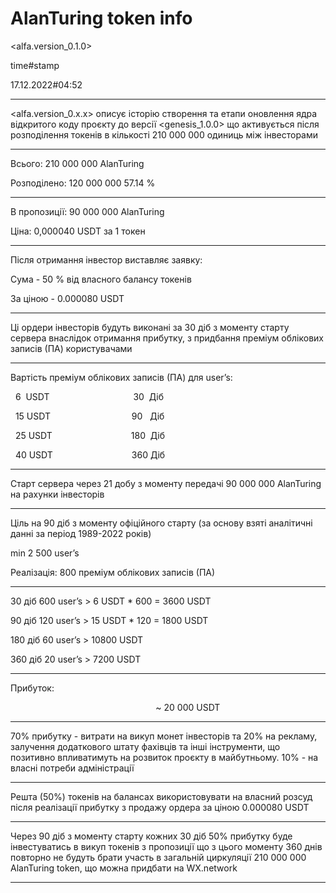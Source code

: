 # AlanTuring token info

<alfa.version_0.1.0>

time#stamp

17.12.2022#04:52
___________________________________________

<alfa.version_0.x.x> описує історію створення та етапи оновлення ядра відкритого коду проєкту до версії <genesis_1.0.0> що активується після розподілення токенів в кількості 210 000 000 одиниць між інвесторами  
__________________________________________

Всього: 210 000 000 AlanTuring

Розподілено: 120 000 000   57.14 %
_________________________________________

В пропозиції: 90 000 000 AlanTuring

Ціна: 0,000040 USDT за 1 токен   
__________________________________________

Після отримання інвестор виставляє заявку:

Сума - 50 % від власного балансу токенів

За ціною - 0.000080 USDT
_______________________________________

Ці ордери інвесторів будуть виконані за 30 діб з моменту старту сервера внаслідок отримання прибутку, з придбання преміум облікових записів (ПА) користувачами

_______________________________________

Вартість преміум облікових записів (ПА) для user’s:



  6  USDT                                  30  Діб



  15 USDT                                 90   Діб



  25 USDT                                180  Діб



  40 USDT                                360 Діб



___________________________________________

Старт сервера через 21 добу з моменту передачі 90 000 000 AlanTuring на рахунки інвесторів
___________________________________________

Ціль на 90 діб з моменту офіційного старту (за основу взяті аналітичні данні за період 1989-2022 років)


min 2 500 user’s



Реалізація: 800 преміум облікових записів (ПА)
_________________________________________

30 діб 600 user’s > 6 USDT * 600 = 3600 USDT

90 діб 120 user’s > 15 USDT * 120 = 1800 USDT

180 діб 60 user’s > 10800 USDT

360 діб 20 user’s > 7200 USDT
__________________________________________

Прибуток:

                                                           ~ 20 000 USDT

___________________________________________

70% прибутку - витрати на викуп монет інвесторів та 20% на рекламу, залучення додаткового штату фахівців та інші інструменти, що позитивно впливатимуть на розвиток проєкту в майбутньому. 10% - на власні потреби адміністрації
_________________________________________

Решта (50%) токенів на балансах використовувати на власний розсуд після реалізації прибутку з продажу ордера за ціною 0.000080 USDT
________________________________________

Через 90 діб з моменту старту кожних 30 діб 50% прибутку буде інвестуватись в викуп токенів з пропозиції що з цього моменту 360 днів повторно не будуть брати участь в загальній циркуляції 210 000 000 AlanTuring token, що можна придбати на WX.network
___________________________________________
